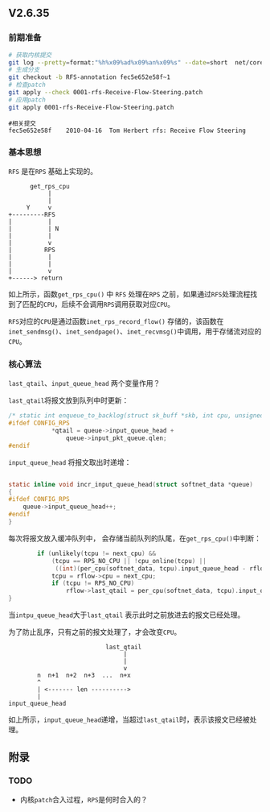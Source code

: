 ## V2.6.35

### 前期准备

```bash
# 获取内核提交
git log --pretty=format:"%h%x09%ad%x09%an%x09%s" --date=short  net/core/dev.c | grep rfs
# 生成分支
git checkout -b RFS-annotation fec5e652e58f~1
# 检查patch
git apply --check 0001-rfs-Receive-Flow-Steering.patch
# 应用patch
git apply 0001-rfs-Receive-Flow-Steering.patch
```



```
#相关提交
fec5e652e58f	2010-04-16	Tom Herbert	rfs: Receive Flow Steering
```



### 基本思想

`RFS` 是在`RPS` 基础上实现的。

```
      get_rps_cpu
           |
           |
     Y     v
+---------RFS
|          |
|          | N
|          |
|          v
|         RPS
|          |
|          |
|          v
+------> return
```

如上所示，函数`get_rps_cpu()` 中 `RFS` 处理在`RPS` 之前，如果通过`RFS`处理流程找到了匹配的`CPU`，后续不会调用`RPS`调用获取对应`CPU`。

`RFS`对应的`CPU`是通过函数`inet_rps_record_flow()` 存储的，该函数在`inet_sendmsg()`、`inet_sendpage()`、`inet_recvmsg()`中调用，用于存储流对应的`CPU`。



### 核心算法

`last_qtail`、`input_queue_head` 两个变量作用？

`last_qtail`将报文放到队列中时更新：

```c
/* static int enqueue_to_backlog(struct sk_buff *skb, int cpu, unsigned int *qtail) */
#ifdef CONFIG_RPS
			*qtail = queue->input_queue_head +
			    queue->input_pkt_queue.qlen;
#endif
```

`input_queue_head` 将报文取出时递增：

```c

static inline void incr_input_queue_head(struct softnet_data *queue)
{
#ifdef CONFIG_RPS
	queue->input_queue_head++;
#endif
}
```

每次将报文放入缓冲队列中， 会存储当前队列的队尾，在`get_rps_cpu()`中判断：

```c
		if (unlikely(tcpu != next_cpu) &&
		    (tcpu == RPS_NO_CPU || !cpu_online(tcpu) ||
		     ((int)(per_cpu(softnet_data, tcpu).input_queue_head - rflow->last_qtail)) >= 0)) {
			tcpu = rflow->cpu = next_cpu;
			if (tcpu != RPS_NO_CPU)
				rflow->last_qtail = per_cpu(softnet_data, tcpu).input_queue_head;
}
```

当`intpu_queue_head`大于`last_qtail` 表示此时之前放进去的报文已经处理。

为了防止乱序，只有之前的报文处理了，才会改变`CPU`。

```
                           last_qtail
                                |
                                |
                                v
        n  n+1  n+2  n+3  ...  n+x
        ^
        | <------- len ---------->
        |
input_queue_head
```

如上所示，`input_queue_head`递增，当超过`last_qtail`时，表示该报文已经被处理。



## 附录

### TODO

* 内核`patch`合入过程，`RPS`是何时合入的？


